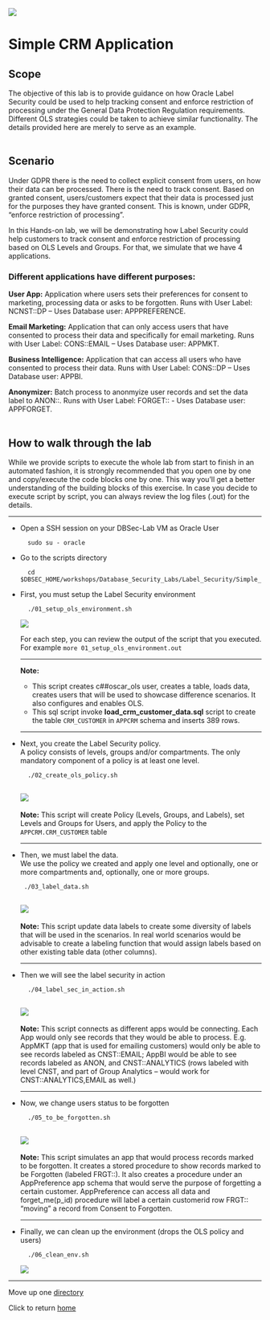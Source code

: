 ![](../../../images/banner_OLS.PNG)

# Simple CRM Application

## Scope
The objective of this lab is to provide guidance on how Oracle Label Security could be used to help tracking consent and enforce restriction of processing under the General Data Protection Regulation requirements. Different OLS strategies could be taken to achieve similar functionality. The details provided here are merely to serve as an example.<br><br>


## Scenario
Under GDPR there is the need to collect explicit consent from users, on how their data can be processed. There is the need to track consent. Based on granted consent, users/customers expect that their data is processed just for the purposes they have granted consent. This is known, under GDPR, “enforce restriction of processing”.

In this Hands-on lab, we will be demonstrating how Label Security could help customers to track consent and enforce restriction of processing based on OLS Levels and Groups. For that, we simulate that we have 4 applications.

### Different applications have different purposes:

**User App:** Application where users sets their preferences for consent to marketing, processing data or asks to be forgotten. Runs with User Label: NCNST::DP – Uses Database user: APPPREFERENCE.

**Email Marketing:** Application that can only access users that have consented to process their data and specifically for email marketing. Runs with User Label: CONS::EMAIL – Uses Database user: APPMKT.

**Business Intelligence:** Application that can access all users who have consented to process their data. Runs with User Label: CONS::DP – Uses Database user: APPBI.

**Anonymizer:** Batch process to anonmyize user records and set the data label to ANON::. Runs with User Label: FORGET:: - Uses Database user: APPFORGET.
<br><br>

## How to walk through the lab

While we provide scripts to execute the whole lab from start to finish in an automated fashion, it is strongly recommended that you open one by one and copy/execute the code blocks one by one. This way you’ll get a better understanding of the building blocks of this exercise. In case you decide to execute script by script, you can always review the log files (.out) for the details.

---
- Open a SSH session on your DBSec-Lab VM as Oracle User

        sudo su - oracle

- Go to the scripts directory

        cd $DBSEC_HOME/workshops/Database_Security_Labs/Label_Security/Simple_CRM_App

- First, you must setup the Label Security environment

        ./01_setup_ols_environment.sh

    ![](../images/OLS_001.PNG)

    For each step, you can review the output of the script that you executed.<br> 
    For example `more 01_setup_ols_environment.out`

    ---
    **Note:**
    - This script creates c##oscar_ols user, creates a table, loads data, creates users that will be used to showcase difference scenarios. It also configures and enables OLS.<br>
    - This sql script invoke **load_crm_customer_data.sql** script to create the table `CRM_CUSTOMER` in `APPCRM` schema and inserts 389 rows.
    
    ---

- Next, you create the Label Security policy.<br>
A policy consists of  levels, groups and/or compartments. The only mandatory component of a policy is at least one level.   

        ./02_create_ols_policy.sh
  
    ![](../images/OLS_002.PNG)
    ---
    **Note:** This script will create Policy (Levels, Groups, and Labels), set Levels and Groups for Users, and apply the Policy to the `APPCRM.CRM_CUSTOMER` table

    ---

 - Then, we must label the data.<br>
 We use the policy we created and apply one level and optionally, one or more compartments and, optionally, one or more groups.
 
        ./03_label_data.sh
    
    ![](../images/OLS_003.PNG)
    ---
    **Note:** This script update data labels to create some diversity of labels that will be used in the scenarios. In real world scenarios would be advisable to create a labeling function that would assign labels based on other existing table data (other columns).

    ---

- Then we will see the label security in action

        ./04_label_sec_in_action.sh
    
    ![](../images/OLS_004.PNG)
    ---
    **Note:** This script connects as different apps would be connecting. Each App would only see records that they would be able to process. E.g. AppMKT (app that is used for emailing customers) would only be able to see records labeled as CNST::EMAIL; AppBI would be able to see records labeled as ANON, and CNST::ANALYTICS (rows labeled with level CNST, and part of Group Analytics – would work for CNST::ANALYTICS,EMAIL as well.)

    ---

- Now, we change users status to be forgotten

        ./05_to_be_forgotten.sh
    
    ![](../images/OLS_005.PNG)
    ---
    **Note:** This script simulates an app that would process records marked to be forgotten. It creates a stored procedure to show records marked to be Forgotten (labeled FRGT::). It also creates a procedure under an AppPreference app schema that would serve the purpose of forgetting a certain customer. AppPreference can access all data and forget_me(p_id) procedure will label a certain customerid row FRGT:: “moving” a record from Consent to Forgotten.

    ---

- Finally, we can clean up the environment (drops the OLS policy and users)

        ./06_clean_env.sh

    ![](../images/OLS_006.PNG)
---
Move up one [directory](../README.md)

Click to return [home](/README.md)
